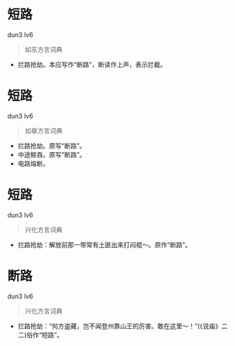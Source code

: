 # 短路
dun3 lv6
> 如东方言词典
- 拦路抢劫。本应写作“断路”，断读作上声，表示拦截。

# 短路
dun3 lv6
> 如皋方言词典
- 拦路抢劫。原写“断路”。
- 中途鲸吞。原写“断路”。
- 电路熔断。

# 短路
dun3 lv6
> 兴化方言词典
- 拦路抢劫：解放前那一带常有土匪出来打闷棍～。原作“断路”。

# 断路
dun3 lv6
> 兴化方言词典
- 拦路抢劫：“何方盗藏，岂不闻登州靠山王的厉害。敢在这里～！”(《说庙》二二)俗作“短路”。
